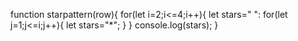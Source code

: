 function starpattern(row){
for(let i=2;i<=4;i++){
let stars=" ":
for(let j=1;j<=i;j++){
let stars="*";
}
} 
console.log(stars);
}
